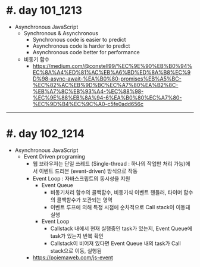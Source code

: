 #. day 101_1213
===============
* Asynchronous JavaScript
    * Synchronous & Asynchronous
        * Synchronous code is easier to predict
        * Asynchronous code is harder to predict
        * Asynchronous code better for performance
    * 비동기 함수
        * https://medium.com/@constell99/%EC%9E%90%EB%B0%94%EC%8A%A4%ED%81%AC%EB%A6%BD%ED%8A%B8%EC%9D%98-async-await-%EA%B0%80-promises%EB%A5%BC-%EC%82%AC%EB%9D%BC%EC%A7%80%EA%B2%8C-%EB%A7%8C%EB%93%A4-%EC%88%98-%EC%9E%88%EB%8A%94-6%EA%B0%80%EC%A7%80-%EC%9D%B4%EC%9C%A0-c5fe0add656c
---------------------------------
#. day 102_1214
===============
* Asynchronous JavaScript
    * Event Driven programing
        * 웹 브라우저는 단일 쓰레드 (Single-thread : 하나의 작업만 처리 가능)에서 이벤트 드리븐 (event-driven) 방식으로 작동
        * Event Loop : 자바스크립트의 동시성을 지원
            * Event Queue
                * 비동기처리 함수의 콜백함수, 비동기식 이벤트 핸들러, 타이머 함수의 콜백함수가 보관되는 영역
                * 이벤트 루프에 의해 특정 시점에 순차적으로 Call stack이 이동돼 실행
            * Event Loop
                * Callstack 내에서 현재 실행중인 task가 있는지, Event Queue에 task가 있는지 반복 확인
                * Callstack이 비어져 있다면 Event Queue 내의 task가 Call stack으로 이동, 실행됨 
        * https://poiemaweb.com/js-event
